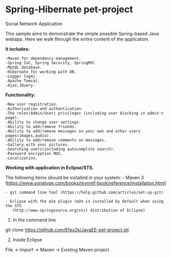 # Spring-Hibernate pet-project
Social Network Application

This sample aims to demonstrate the simple possible Spring-based Java webapp.
Here we walk through the entire content of the application.

**It includes:**

    -Maven for dependency management.
    -Spring IoC, Spring Security, SpringMVC.
    -MySQL database.
    -Hibernate for working with DB.
    -Logger log4j.
    -Apache Tomcat.
    -Ajax,JQuery.

**Functionality:**

    -New user registration.
    -Authorization and authentication.
    -The roles(Admin/User) privileges (including user blocking in admin's page).
    -Ability to change user settings.
    -Ability to add/remove friends.
    -Ability to add/remove messages on your own and other users pages(images,audio).
    -Ability to add/remove comments on messages.
    -Gallery with your pictures.
    -Searching users(including autocomplite search).
    -Password encryption MD5.
    -Localization.

**Working with application in Eclipse/STS.**

The following items should be installed in your system:
    - Maven 3 (https://www.sonatype.com/books/mvnref-book/reference/installation.html)
    
    - git command line tool (https://help.github.com/articles/set-up-git)
    
    - Eclipse with the m2e plugin (m2e is installed by default when using the STS 
       (http://www.springsource.org/sts) distribution of Eclipse)


1) In the command line

git clone https://github.com/Efes2k/JavaEE-pet-project.git

2) Inside Eclipse

File -> Import -> Maven -> Existing Maven project

